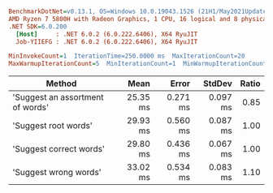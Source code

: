 ``` ini

BenchmarkDotNet=v0.13.1, OS=Windows 10.0.19043.1526 (21H1/May2021Update)
AMD Ryzen 7 5800H with Radeon Graphics, 1 CPU, 16 logical and 8 physical cores
.NET SDK=6.0.200
  [Host]     : .NET 6.0.2 (6.0.222.6406), X64 RyuJIT
  Job-YIIEFG : .NET 6.0.2 (6.0.222.6406), X64 RyuJIT

MinInvokeCount=1  IterationTime=250.0000 ms  MaxIterationCount=20  
MaxWarmupIterationCount=5  MinIterationCount=1  MinWarmupIterationCount=1  

```
|                           Method |     Mean |    Error |   StdDev | Ratio |
|--------------------------------- |---------:|---------:|---------:|------:|
| &#39;Suggest an assortment of words&#39; | 25.35 ms | 0.271 ms | 0.097 ms |  0.85 |
|             &#39;Suggest root words&#39; | 29.93 ms | 0.560 ms | 0.087 ms |  1.00 |
|          &#39;Suggest correct words&#39; | 29.80 ms | 0.436 ms | 0.067 ms |  1.00 |
|            &#39;Suggest wrong words&#39; | 33.02 ms | 0.534 ms | 0.083 ms |  1.10 |
